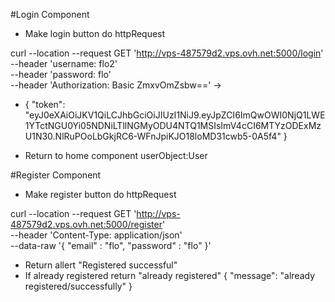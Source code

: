 #Login Component

- Make login button do httpRequest

curl --location --request GET 'http://vps-487579d2.vps.ovh.net:5000/login' \
--header 'username: flo2' \
--header 'password: flo' \
--header 'Authorization: Basic ZmxvOmZsbw=='
->
- {
  "token": "eyJ0eXAiOiJKV1QiLCJhbGciOiJIUzI1NiJ9.eyJpZCI6ImQwOWI0NjQ1LWE1YTctNGU0Yi05NDNiLTllNGMyODU4NTQ1MSIsImV4cCI6MTYzODExMzU1N30.NlRuPOoLbGkjRC6-WFnJpiKJO18loMD31cwb5-0A5f4"
  }

- Return to home component userObject:User

#Register Component

- Make register button do httpRequest

curl --location --request GET 'http://vps-487579d2.vps.ovh.net:5000/register' \
--header 'Content-Type: application/json' \
--data-raw '{
"email" : "flo",
"password" : "flo"
}'

- Return allert "Registered successful"
- If already registered return "already registered"
  {
  "message": "already registered/successfully"
  }
